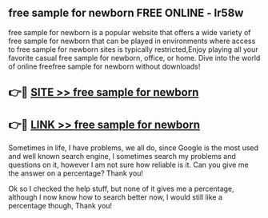 ## free sample for newborn FREE ONLINE - lr58w

free sample for newborn is a popular website that offers a wide variety of free sample for newborn that can be played in environments where access to free sample for newborn sites is typically restricted,Enjoy playing all your favorite casual free sample for newborn, office, or home. Dive into the world of online freefree sample for newborn without downloads!

## 👉🔴 [SITE >> free sample for newborn](http://news.freeplayer.one?title=free_sample_for_newborn&ref=FRRE)

## 👉🔴 [LINK >> free sample for newborn](http://news.freeplayer.one?title=free_sample_for_newborn&ref=FREE)

Sometimes in life, I have problems, we all do, since Google is the most used and well known search engine, I sometimes search my problems and questions on it, however I am not sure how reliable is it. Can you give me the answer on a percentage? Thank you!

Ok so I checked the help stuff, but none of it gives me a percentage, although I now know how to search better now, I would still like a percentage though, Thank you!